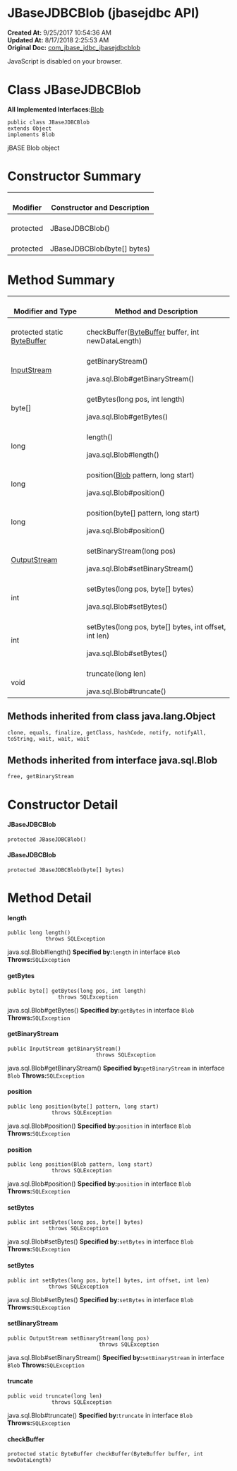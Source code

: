 # JBaseJDBCBlob (jbasejdbc API)

**Created At:** 9/25/2017 10:54:36 AM  
**Updated At:** 8/17/2018 2:25:53 AM  
**Original Doc:** [com_jbase_jdbc_jbasejdbcblob](https://docs.jbase.com/39228-jdbc/com_jbase_jdbc_jbasejdbcblob)  


JavaScript is disabled on your browser.



# Class JBaseJDBCBlob
**All Implemented Interfaces:**[Blob](http://java.sun.com/j2se/1.5.0/docs/api/java/sql/Blob.html?is-external=true "class or interface in java.sql")
```
public class JBaseJDBCBlob
extends Object
implements Blob
```

jBASE Blob object


# Constructor Summary


| <br>Modifier<br> | <br>Constructor and Description<br> |
| --- | --- |
| <br>protected<br> | <br>JBaseJDBCBlob()<br> |
| <br>protected<br> | <br>JBaseJDBCBlob(byte[] bytes)<br> |








# Method Summary


| <br>Modifier and Type<br> | <br>Method and Description<br> |
| --- | --- |
| <br>protected static [ByteBuffer](http://java.sun.com/j2se/1.5.0/docs/api/java/nio/ByteBuffer.html?is-external=true "class or interface in java.nio")<br> | <br>checkBuffer([ByteBuffer](http://java.sun.com/j2se/1.5.0/docs/api/java/nio/ByteBuffer.html?is-external=true "class or interface in java.nio") buffer, int newDataLength)<br> |
| <br>[InputStream](http://java.sun.com/j2se/1.5.0/docs/api/java/io/InputStream.html?is-external=true "class or interface in java.io")<br> | <br>getBinaryStream()<br><br>java.sql.Blob#getBinaryStream()<br> |
| <br>byte[]<br> | <br>getBytes(long pos, int length)<br><br>java.sql.Blob#getBytes()<br> |
| <br>long<br> | <br>length()<br><br>java.sql.Blob#length()<br> |
| <br>long<br> | <br>position([Blob](http://java.sun.com/j2se/1.5.0/docs/api/java/sql/Blob.html?is-external=true "class or interface in java.sql") pattern, long start)<br><br>java.sql.Blob#position()<br> |
| <br>long<br> | <br>position(byte[] pattern, long start)<br><br>java.sql.Blob#position()<br> |
| <br>[OutputStream](http://java.sun.com/j2se/1.5.0/docs/api/java/io/OutputStream.html?is-external=true "class or interface in java.io")<br> | <br>setBinaryStream(long pos)<br><br>java.sql.Blob#setBinaryStream()<br> |
| <br>int<br> | <br>setBytes(long pos, byte[] bytes)<br><br>java.sql.Blob#setBytes()<br> |
| <br>int<br> | <br>setBytes(long pos, byte[] bytes, int offset, int len)<br><br>java.sql.Blob#setBytes()<br> |
| <br>void<br> | <br>truncate(long len)<br><br>java.sql.Blob#truncate()<br> |




## 


## Methods inherited from class java.lang.Object
`clone, equals, finalize, getClass, hashCode, notify, notifyAll, toString, wait, wait, wait`




## Methods inherited from interface java.sql.Blob
`free, getBinaryStream`

# Constructor Detail

#### **JBaseJDBCBlob**

```
protected JBaseJDBCBlob()
```





#### **JBaseJDBCBlob**

```
protected JBaseJDBCBlob(byte[] bytes)
```







# Method Detail

#### **length**

```
public long length()
            throws SQLException
```

java.sql.Blob#length()
**Specified by:**`length` in interface `Blob`
**Throws:**`SQLException`




#### **getBytes**

```
public byte[] getBytes(long pos, int length)
                throws SQLException
```

java.sql.Blob#getBytes()
**Specified by:**`getBytes` in interface `Blob`
**Throws:**`SQLException`




#### **getBinaryStream**

```
public InputStream getBinaryStream()
                            throws SQLException
```

java.sql.Blob#getBinaryStream()
**Specified by:**`getBinaryStream` in interface `Blob`
**Throws:**`SQLException`




#### **position**

```
public long position(byte[] pattern, long start)
              throws SQLException
```

java.sql.Blob#position()
**Specified by:**`position` in interface `Blob`
**Throws:**`SQLException`




#### **position**

```
public long position(Blob pattern, long start)
              throws SQLException
```

java.sql.Blob#position()
**Specified by:**`position` in interface `Blob`
**Throws:**`SQLException`




#### **setBytes**

```
public int setBytes(long pos, byte[] bytes)
             throws SQLException
```

java.sql.Blob#setBytes()
**Specified by:**`setBytes` in interface `Blob`
**Throws:**`SQLException`




#### **setBytes**

```
public int setBytes(long pos, byte[] bytes, int offset, int len)
             throws SQLException
```

java.sql.Blob#setBytes()
**Specified by:**`setBytes` in interface `Blob`
**Throws:**`SQLException`




#### **setBinaryStream**

```
public OutputStream setBinaryStream(long pos)
                             throws SQLException
```

java.sql.Blob#setBinaryStream()
**Specified by:**`setBinaryStream` in interface `Blob`
**Throws:**`SQLException`




#### **truncate**

```
public void truncate(long len)
              throws SQLException
```

java.sql.Blob#truncate()
**Specified by:**`truncate` in interface `Blob`
**Throws:**`SQLException`




#### **checkBuffer**

```
protected static ByteBuffer checkBuffer(ByteBuffer buffer, int newDataLength)
```


